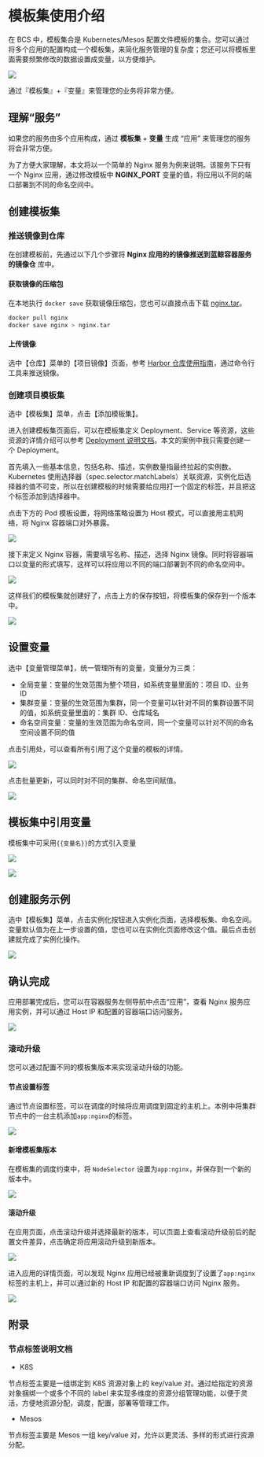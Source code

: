 # 模板集使用介绍

在 BCS 中，模板集合是 Kubernetes/Mesos 配置文件模板的集合。您可以通过将多个应用的配置构成一个模板集，来简化服务管理的复杂度；您还可以将模板里面需要频繁修改的数据设置成变量，以方便维护。

![](../assets/image00.png)

通过『模板集』+『变量』来管理您的业务将非常方便。

## 理解“服务”

如果您的服务由多个应用构成，通过 **模板集** + **变量** 生成 “应用” 来管理您的服务将会非常方便。

为了方便大家理解，本文将以一个简单的 Nginx 服务为例来说明。该服务下只有一个 Nginx 应用，通过修改模板中 **NGINX_PORT** 变量的值，将应用以不同的端口部署到不同的命名空间中。

## 创建模板集

### 推送镜像到仓库

在创建模板前，先通过以下几个步骤将 **Nginx 应用的的镜像推送到蓝鲸容器服务的镜像仓** 库中。

#### 获取镜像的压缩包

在本地执行 `docker save` 获取镜像压缩包，您也可以直接点击下载 [nginx.tar](http://bkopen-1252002024.file.myqcloud.com/bcs/nginx.tar)。

```bash
docker pull nginx
docker save nginx > nginx.tar
```

#### 上传镜像
选中【仓库】菜单的【项目镜像】页面，参考 [Harbor 仓库使用指南](./HarborGuide.md)，通过命令行工具来推送镜像。


### 创建项目模板集
选中【模板集】菜单，点击【添加模板集】。

进入创建模板集页面后，可以在模板集定义 Deployment、Service 等资源，这些资源的详情介绍可以参考 [Deployment 说明文档](5.1/bcs/Function/k8s/workload/deployment.md)。本文的案例中我只需要创建一个 Deployment。

首先填入一些基本信息，包括名称、描述，实例数量指最终拉起的实例数。Kubernetes 使用选择器（spec.selector.matchLabels）关联资源，实例化后选择器的值不可变，所以在创建模板的时候需要给应用打一个固定的标签，并且把这个标签添加到选择器中。

点击下方的 Pod 模板设置，将网络策略设置为 Host 模式，可以直接用主机网络，将 Nginx 容器端口对外暴露。

![](../assets/image0211.png)

接下来定义 Nginx 容器，需要填写名称、描述，选择 Nginx  镜像。同时将容器端口以变量的形式填写，这样可以将应用以不同的端口部署到不同的命名空间中。

![](../assets/image0311.png)

这样我们的模板集就创建好了，点击上方的保存按钮，将模板集的保存到一个版本中。

![](../assets/image0411.png)

## 设置变量
选中【变量管理菜单】，统一管理所有的变量，变量分为三类：

- 全局变量：变量的生效范围为整个项目，如系统变量里面的：项目 ID、业务 ID
- 集群变量：变量的生效范围为集群，同一个变量可以针对不同的集群设置不同的值，如系统变量里面的：集群 ID、仓库域名
- 命名空间变量：变量的生效范围为命名空间，同一个变量可以针对不同的命名空间设置不同的值

点击引用处，可以查看所有引用了这个变量的模板的详情。

![](../assets/image0511.png)

点击批量更新，可以同时对不同的集群、命名空间赋值。

![](../assets/image0611.png)

## 模板集中引用变量
模板集中可采用`{{变量名}}`的方式引入变量

![](../assets/image13.png)

![](../assets/image14.png)


## 创建服务示例
选中【模板集】菜单，点击实例化按钮进入实例化页面，选择模板集、命名空间。变量默认值为在上一步设置的值，您也可以在实例化页面修改这个值。最后点击创建就完成了实例化操作。

![](../assets/image07.png)

## 确认完成
应用部署完成后，您可以在容器服务左侧导航中点击“应用”，查看 Nginx 服务应用实例，并可以通过 Host IP 和配置的容器端口访问服务。

![](../assets/image08.png)

### 滚动升级
您可以通过配置不同的模板集版本来实现滚动升级的功能。

#### 节点设置标签

通过节点设置标签，可以在调度的时候将应用调度到固定的主机上。本例中将集群节点中的一台主机添加`app:nginx`的标签。

![](../assets/image09.png)

#### 新增模板集版本

在模板集的调度约束中，将 `NodeSelector` 设置为`app:nginx`，并保存到一个新的版本中。

![](../assets/image10.png)

#### 滚动升级

在应用页面，点击滚动升级并选择最新的版本，可以页面上查看滚动升级前后的配置文件差异，点击确定将应用滚动升级到新版本。

![](../assets/image11.png)

进入应用的详情页面，可以发现 Nginx 应用已经被重新调度到了设置了`app:nginx`标签的主机上，并可以通过新的 Host IP 和配置的容器端口访问 Nginx 服务。

![](../assets/image12.png)

## 附录

### 节点标签说明文档

- K8S

节点标签主要是一组绑定到 K8S 资源对象上的 key/value 对。通过给指定的资源对象捆绑一个或多个不同的 label 来实现多维度的资源分组管理功能，以便于灵活，方便地资源分配，调度，配置，部署等管理工作。

- Mesos

节点标签主要是 Mesos 一组 key/value 对，允许以更灵活、多样的形式进行资源分配。
